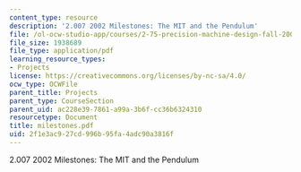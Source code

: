 ```yaml
---
content_type: resource
description: '2.007 2002 Milestones: The MIT and the Pendulum'
file: /ol-ocw-studio-app/courses/2-75-precision-machine-design-fall-2001/2f1e3ac927cd996b95fa4adc90a3816f_milestones.pdf
file_size: 1938689
file_type: application/pdf
learning_resource_types:
- Projects
license: https://creativecommons.org/licenses/by-nc-sa/4.0/
ocw_type: OCWFile
parent_title: Projects
parent_type: CourseSection
parent_uid: ac228e39-7861-a99a-3b6f-cc36b6324310
resourcetype: Document
title: milestones.pdf
uid: 2f1e3ac9-27cd-996b-95fa-4adc90a3816f
---
```

2.007 2002 Milestones: The MIT and the Pendulum